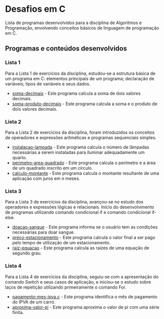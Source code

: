 # Desafios em C
Lista de programas desenvolvidos para a disciplina de Algorítmos e Programação, envolvendo conceitos básicos de linguagem de programação em C.


## Programas e conteúdos desenvolvidos

### Lista 1
Para a Lista 1 de exercícios da disciplina, estudou-se a estrutura básica de um programa em C: elementos principais de um programa; declaração de variáveis; tipos de variáveis e seus dados.
* [soma-decimais](#soma-decimais.c) - Este programa calcula a soma de dois valores decimais.
* [soma-produto-decimais](#soma-produto-decimais.c) - Este programa calcula a soma e o produto de dois valores decimais.

### Lista 2
Para a Lista 2 de exercícios da disciplina, foram introduzidos os conceitos de operadores e expressões aritméticas e programas sequenciais simples.
* [instalacao-lampada](#instalacao-lampadas.c) - Este programa calcula o número de lâmpadas necessárias a serem instaladas para iluminar adequadamente um quarto.
* [perimetro-area-quadrado](#perimetro-area-quadrado.c) - Este programa calcula o perímetro e a área de um quadrado inscrito em um círculo.
* [calculo-montante](#calculo-montante.c) - Este programa calcula o montante resultante de uma aplicação com juros em n meses.

### Lista 3
Para a Lista 3 de exercícios da disciplina, avançou-se no estudo dos operadores e expressões lógicas e relacionais. Início do desenvolvimento de programas utilizando comando condicional if e comando condicional if- else.
* [doacao-sangue](#doacao-sangue.c) - Este programa informa se o usuário tem as condições necessárias para doar sangue.
* [preco-estacionamento](#preco-estacionamento.c) - Este programa calcula o valor final a ser pago pelo tempo de utilização de um estacionamento.
* [raiz-equacao](#raiz-equacao.c) - Este programa calcula as raízes de uma equação de segundo grau.

### Lista 4
Para a Lista 4 de exercícios da disciplina, seguiu-se com a apresentação do comando Switch e seus casos de aplicação, e iniciou-se o estudo sobre laços de repetição utilizando primeiramente o comando For.
* [pagamento-mes-ipva.c](#pagamento-mes-ipva.c) - Este programa identifica o mês de pagamento do IPVA de um carro.
* [aproxima-valor-pi](#aproxima-valor-pi.c) - Este programa aproxima o valor de pi com uma série finita.

